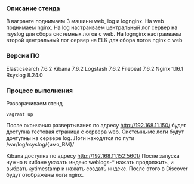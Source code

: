 ### Описание стенда

В вагранте поднимаем 3 машины web, log и lognginx.
На web поднимаем nginx.
На log настраиваем центральный лог сервер на rsyslog для сбора системных логов с web.
На lognginx настраиваем второй центральный лог сервер на ELK для сбора логов nginx с web

### Версии ПО

Elasticsearch 7.6.2
Kibana 7.6.2
Logstash 7.6.2
Filebeat 7.6.2
Nginx 1.16.1
Rsyslog 8.24.0

### Процесс выполнения

Разворачиваем стенд
```
vagrant up
```
После окончания развертывания по адресу http://192.168.11.150/ будет доступна тестовая страница с сервера web.
Cистемныме логи будут дочтупны на сервере log. Логи находятся по пути /var/log/rsyslog/{имя_ВМ}/

Kibana доступна по адресу http://192.168.11.152:5601/ После запуска нужно в кибане указать индекс weblogs-* нажать продолжить, и выбрать @timestamp и нажать создать индекс. После этого в Discover будут отображены логи nginx.
